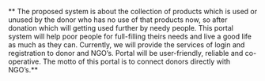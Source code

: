 ** The proposed system is about the collection of products which is used or
unused by the donor who has no use of that products now, so after donation
which will getting used further by needy people. This portal system will help
poor people for full-filling theirs needs and live a good life as much as they
can. Currently, we will provide the services of login and registration to
donor and NGO’s. Portal will be user-friendly, reliable and co-operative.
The motto of this portal is to connect donors directly with NGO’s.**
